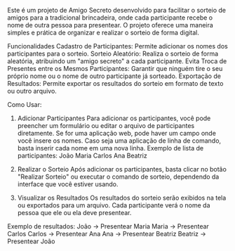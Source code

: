 Este é um projeto de Amigo Secreto desenvolvido para facilitar o sorteio de amigos para a tradicional brincadeira, onde cada participante recebe o nome de outra pessoa para presentear. O projeto oferece uma maneira simples e prática de organizar e realizar o sorteio de forma digital.

Funcionalidades
Cadastro de Participantes: Permite adicionar os nomes dos participantes para o sorteio.
Sorteio Aleatório: Realiza o sorteio de forma aleatória, atribuindo um "amigo secreto" a cada participante.
Evita Troca de Presentes entre os Mesmos Participantes: Garantir que ninguém tire o seu próprio nome ou o nome de outro participante já sorteado.
Exportação de Resultados: Permite exportar os resultados do sorteio em formato de texto ou outro arquivo.

Como Usar:
1. Adicionar Participantes
Para adicionar os participantes, você pode preencher um formulário ou editar o arquivo de participantes diretamente. Se for uma aplicação web, pode haver um campo onde você insere os nomes. Caso seja uma aplicação de linha de comando, basta inserir cada nome em uma nova linha.
Exemplo de lista de participantes:
João
Maria
Carlos
Ana
Beatriz

2. Realizar o Sorteio
Após adicionar os participantes, basta clicar no botão "Realizar Sorteio" ou executar o comando de sorteio, dependendo da interface que você estiver usando.

3. Visualizar os Resultados
Os resultados do sorteio serão exibidos na tela ou exportados para um arquivo. Cada participante verá o nome da pessoa que ele ou ela deve presentear.

Exemplo de resultados:
João -> Presentear Maria
Maria -> Presentear Carlos
Carlos -> Presentear Ana
Ana -> Presentear Beatriz
Beatriz -> Presentear João
